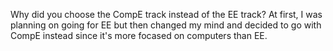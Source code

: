 Why did you choose the CompE track instead of the EE track?
	At first, I was planning on going for EE but then changed my mind and decided to go with CompE instead since it's more focased on computers than EE. 